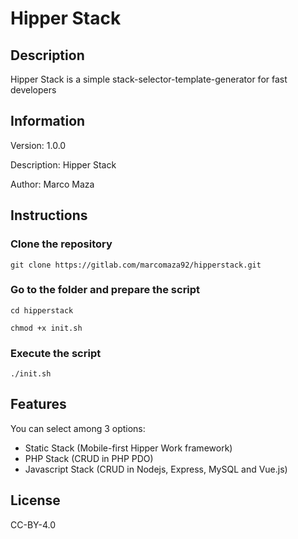 # Hipper Stack

## Description
Hipper Stack is a simple stack-selector-template-generator for fast developers

## Information
Version: 1.0.0

Description: Hipper Stack

Author: Marco Maza

## Instructions

### Clone the repository
`git clone https://gitlab.com/marcomaza92/hipperstack.git`

### Go to the folder and prepare the script
`cd hipperstack`

`chmod +x init.sh`

### Execute the script
`./init.sh`

## Features
You can select among 3 options:
* Static Stack (Mobile-first Hipper Work framework)
* PHP Stack (CRUD in PHP PDO)
* Javascript Stack (CRUD in Nodejs, Express, MySQL and Vue.js)

## License
CC-BY-4.0

